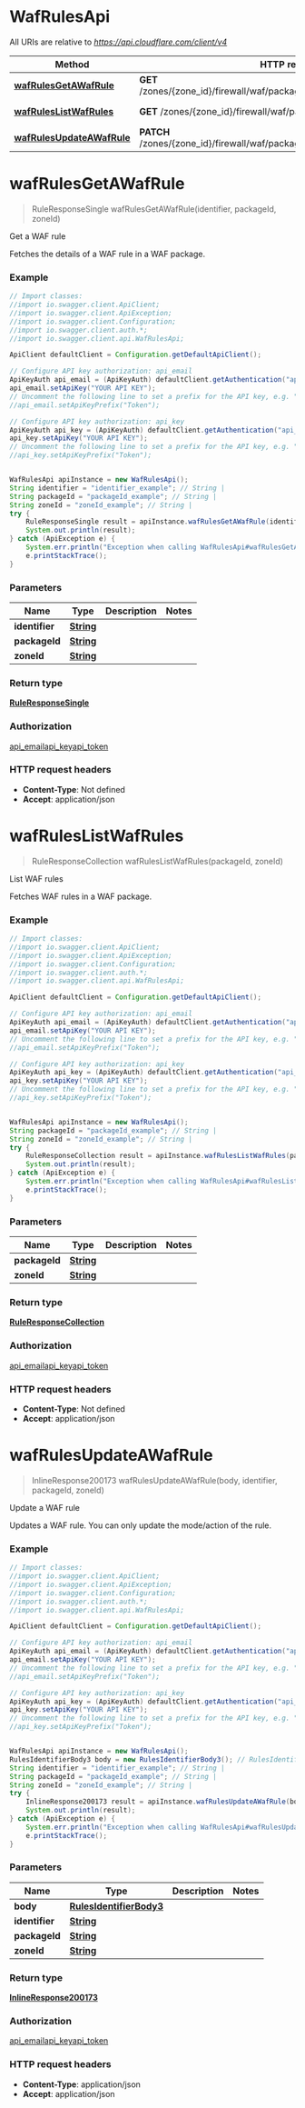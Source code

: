 # WafRulesApi

All URIs are relative to *https://api.cloudflare.com/client/v4*

Method | HTTP request | Description
------------- | ------------- | -------------
[**wafRulesGetAWafRule**](WafRulesApi.md#wafRulesGetAWafRule) | **GET** /zones/{zone_id}/firewall/waf/packages/{package_id}/rules/{identifier} | Get a WAF rule
[**wafRulesListWafRules**](WafRulesApi.md#wafRulesListWafRules) | **GET** /zones/{zone_id}/firewall/waf/packages/{package_id}/rules | List WAF rules
[**wafRulesUpdateAWafRule**](WafRulesApi.md#wafRulesUpdateAWafRule) | **PATCH** /zones/{zone_id}/firewall/waf/packages/{package_id}/rules/{identifier} | Update a WAF rule

<a name="wafRulesGetAWafRule"></a>
# **wafRulesGetAWafRule**
> RuleResponseSingle wafRulesGetAWafRule(identifier, packageId, zoneId)

Get a WAF rule

Fetches the details of a WAF rule in a WAF package.

### Example
```java
// Import classes:
//import io.swagger.client.ApiClient;
//import io.swagger.client.ApiException;
//import io.swagger.client.Configuration;
//import io.swagger.client.auth.*;
//import io.swagger.client.api.WafRulesApi;

ApiClient defaultClient = Configuration.getDefaultApiClient();

// Configure API key authorization: api_email
ApiKeyAuth api_email = (ApiKeyAuth) defaultClient.getAuthentication("api_email");
api_email.setApiKey("YOUR API KEY");
// Uncomment the following line to set a prefix for the API key, e.g. "Token" (defaults to null)
//api_email.setApiKeyPrefix("Token");

// Configure API key authorization: api_key
ApiKeyAuth api_key = (ApiKeyAuth) defaultClient.getAuthentication("api_key");
api_key.setApiKey("YOUR API KEY");
// Uncomment the following line to set a prefix for the API key, e.g. "Token" (defaults to null)
//api_key.setApiKeyPrefix("Token");


WafRulesApi apiInstance = new WafRulesApi();
String identifier = "identifier_example"; // String | 
String packageId = "packageId_example"; // String | 
String zoneId = "zoneId_example"; // String | 
try {
    RuleResponseSingle result = apiInstance.wafRulesGetAWafRule(identifier, packageId, zoneId);
    System.out.println(result);
} catch (ApiException e) {
    System.err.println("Exception when calling WafRulesApi#wafRulesGetAWafRule");
    e.printStackTrace();
}
```

### Parameters

Name | Type | Description  | Notes
------------- | ------------- | ------------- | -------------
 **identifier** | [**String**](.md)|  |
 **packageId** | [**String**](.md)|  |
 **zoneId** | [**String**](.md)|  |

### Return type

[**RuleResponseSingle**](RuleResponseSingle.md)

### Authorization

[api_email](../README.md#api_email)[api_key](../README.md#api_key)[api_token](../README.md#api_token)

### HTTP request headers

 - **Content-Type**: Not defined
 - **Accept**: application/json

<a name="wafRulesListWafRules"></a>
# **wafRulesListWafRules**
> RuleResponseCollection wafRulesListWafRules(packageId, zoneId)

List WAF rules

Fetches WAF rules in a WAF package.

### Example
```java
// Import classes:
//import io.swagger.client.ApiClient;
//import io.swagger.client.ApiException;
//import io.swagger.client.Configuration;
//import io.swagger.client.auth.*;
//import io.swagger.client.api.WafRulesApi;

ApiClient defaultClient = Configuration.getDefaultApiClient();

// Configure API key authorization: api_email
ApiKeyAuth api_email = (ApiKeyAuth) defaultClient.getAuthentication("api_email");
api_email.setApiKey("YOUR API KEY");
// Uncomment the following line to set a prefix for the API key, e.g. "Token" (defaults to null)
//api_email.setApiKeyPrefix("Token");

// Configure API key authorization: api_key
ApiKeyAuth api_key = (ApiKeyAuth) defaultClient.getAuthentication("api_key");
api_key.setApiKey("YOUR API KEY");
// Uncomment the following line to set a prefix for the API key, e.g. "Token" (defaults to null)
//api_key.setApiKeyPrefix("Token");


WafRulesApi apiInstance = new WafRulesApi();
String packageId = "packageId_example"; // String | 
String zoneId = "zoneId_example"; // String | 
try {
    RuleResponseCollection result = apiInstance.wafRulesListWafRules(packageId, zoneId);
    System.out.println(result);
} catch (ApiException e) {
    System.err.println("Exception when calling WafRulesApi#wafRulesListWafRules");
    e.printStackTrace();
}
```

### Parameters

Name | Type | Description  | Notes
------------- | ------------- | ------------- | -------------
 **packageId** | [**String**](.md)|  |
 **zoneId** | [**String**](.md)|  |

### Return type

[**RuleResponseCollection**](RuleResponseCollection.md)

### Authorization

[api_email](../README.md#api_email)[api_key](../README.md#api_key)[api_token](../README.md#api_token)

### HTTP request headers

 - **Content-Type**: Not defined
 - **Accept**: application/json

<a name="wafRulesUpdateAWafRule"></a>
# **wafRulesUpdateAWafRule**
> InlineResponse200173 wafRulesUpdateAWafRule(body, identifier, packageId, zoneId)

Update a WAF rule

Updates a WAF rule. You can only update the mode/action of the rule.

### Example
```java
// Import classes:
//import io.swagger.client.ApiClient;
//import io.swagger.client.ApiException;
//import io.swagger.client.Configuration;
//import io.swagger.client.auth.*;
//import io.swagger.client.api.WafRulesApi;

ApiClient defaultClient = Configuration.getDefaultApiClient();

// Configure API key authorization: api_email
ApiKeyAuth api_email = (ApiKeyAuth) defaultClient.getAuthentication("api_email");
api_email.setApiKey("YOUR API KEY");
// Uncomment the following line to set a prefix for the API key, e.g. "Token" (defaults to null)
//api_email.setApiKeyPrefix("Token");

// Configure API key authorization: api_key
ApiKeyAuth api_key = (ApiKeyAuth) defaultClient.getAuthentication("api_key");
api_key.setApiKey("YOUR API KEY");
// Uncomment the following line to set a prefix for the API key, e.g. "Token" (defaults to null)
//api_key.setApiKeyPrefix("Token");


WafRulesApi apiInstance = new WafRulesApi();
RulesIdentifierBody3 body = new RulesIdentifierBody3(); // RulesIdentifierBody3 | 
String identifier = "identifier_example"; // String | 
String packageId = "packageId_example"; // String | 
String zoneId = "zoneId_example"; // String | 
try {
    InlineResponse200173 result = apiInstance.wafRulesUpdateAWafRule(body, identifier, packageId, zoneId);
    System.out.println(result);
} catch (ApiException e) {
    System.err.println("Exception when calling WafRulesApi#wafRulesUpdateAWafRule");
    e.printStackTrace();
}
```

### Parameters

Name | Type | Description  | Notes
------------- | ------------- | ------------- | -------------
 **body** | [**RulesIdentifierBody3**](RulesIdentifierBody3.md)|  |
 **identifier** | [**String**](.md)|  |
 **packageId** | [**String**](.md)|  |
 **zoneId** | [**String**](.md)|  |

### Return type

[**InlineResponse200173**](InlineResponse200173.md)

### Authorization

[api_email](../README.md#api_email)[api_key](../README.md#api_key)[api_token](../README.md#api_token)

### HTTP request headers

 - **Content-Type**: application/json
 - **Accept**: application/json

